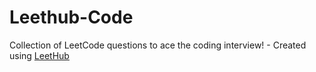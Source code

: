 # Leethub-Code
Collection of LeetCode questions to ace the coding interview! - Created using [LeetHub](https://github.com/QasimWani/LeetHub)
